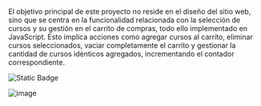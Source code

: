 El objetivo principal de este proyecto no reside en el diseño del sitio web, sino que se centra en la funcionalidad relacionada con la selección de cursos y su gestión en el carrito de compras, todo ello implementado en JavaScript. Esto implica acciones como agregar cursos al carrito, eliminar cursos seleccionados, vaciar completamente el carrito y gestionar la cantidad de cursos idénticos agregados, incrementando el contador correspondiente.

![Static Badge](https://img.shields.io/badge/JAVASCRIPT-yellow)

![image](![image](https://github.com/Codermex-freelance/U-Carrito/assets/143505447/7048c49a-edec-41e4-b2c3-9bed55372463)
)
